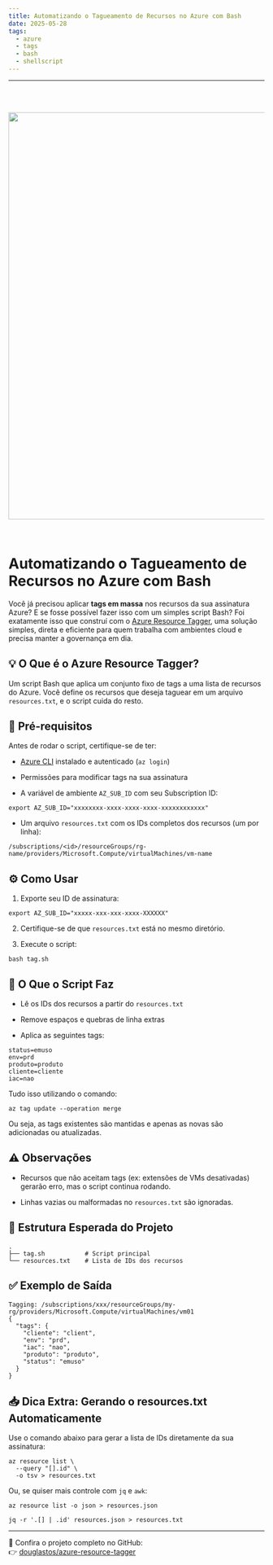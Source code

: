 ```yaml
---
title: Automatizando o Tagueamento de Recursos no Azure com Bash
date: 2025-05-28
tags:
  - azure
  - tags
  - bash
  - shellscript
---
```

----

  <tr>

    <td><img src="https://external-content.duckduckgo.com/iu/?u=https%3A%2F%2Fcdn.icon-icons.com%2Ficons2%2F2699%2FPNG%2F512%2Flinux_logo_icon_171222.png&f=1&nofb=1&ipt=7b969f2234f747e1db21294a093082793cd402f722f9a867d58226223e3cfc1c" width="800" /></td>

  </tr>


# Automatizando o Tagueamento de Recursos no Azure com Bash

Você já precisou aplicar **tags em massa** nos recursos da sua assinatura Azure? E se fosse possível fazer isso com um simples script Bash? Foi exatamente isso que construí com o [Azure Resource Tagger](https://github.com/douglastos/azure-resource-tagger), uma solução simples, direta e eficiente para quem trabalha com ambientes cloud e precisa manter a governança em dia.

## 💡 O Que é o Azure Resource Tagger?

Um script Bash que aplica um conjunto fixo de tags a uma lista de recursos do Azure. Você define os recursos que deseja taguear em um arquivo `resources.txt`, e o script cuida do resto.

## 🧰 Pré-requisitos

Antes de rodar o script, certifique-se de ter:

- [Azure CLI](https://learn.microsoft.com/cli/azure/install-azure-cli) instalado e autenticado (`az login`)
    
- Permissões para modificar tags na sua assinatura
    
- A variável de ambiente `AZ_SUB_ID` com seu Subscription ID:
    

```
export AZ_SUB_ID="xxxxxxxx-xxxx-xxxx-xxxx-xxxxxxxxxxxx"
```

- Um arquivo `resources.txt` com os IDs completos dos recursos (um por linha):
    

```
/subscriptions/<id>/resourceGroups/rg-name/providers/Microsoft.Compute/virtualMachines/vm-name
```

## ⚙️ Como Usar

1. Exporte seu ID de assinatura:
    

```
export AZ_SUB_ID="xxxxx-xxx-xxx-xxxx-XXXXXX"
```

2. Certifique-se de que `resources.txt` está no mesmo diretório.
    
3. Execute o script:
    

```
bash tag.sh
```

## 🧾 O Que o Script Faz

- Lê os IDs dos recursos a partir do `resources.txt`
    
- Remove espaços e quebras de linha extras
    
- Aplica as seguintes tags:
    

```
status=emuso
env=prd
produto=produto
cliente=cliente
iac=nao
```

Tudo isso utilizando o comando:

```
az tag update --operation merge
```

Ou seja, as tags existentes são mantidas e apenas as novas são adicionadas ou atualizadas.

## ⚠️ Observações

- Recursos que não aceitam tags (ex: extensões de VMs desativadas) gerarão erro, mas o script continua rodando.
    
- Linhas vazias ou malformadas no `resources.txt` são ignoradas.
    

## 📁 Estrutura Esperada do Projeto

```
.
├── tag.sh           # Script principal
└── resources.txt    # Lista de IDs dos recursos
```

## ✅ Exemplo de Saída

```
Tagging: /subscriptions/xxx/resourceGroups/my-rg/providers/Microsoft.Compute/virtualMachines/vm01
{
  "tags": {
    "cliente": "client",
    "env": "prd",
    "iac": "nao",
    "produto": "produto",
    "status": "emuso"
  }
}
```

## 📥 Dica Extra: Gerando o resources.txt Automaticamente

Use o comando abaixo para gerar a lista de IDs diretamente da sua assinatura:

```
az resource list \
  --query "[].id" \
  -o tsv > resources.txt
```

Ou, se quiser mais controle com `jq` e `awk`:

```
az resource list -o json > resources.json

jq -r '.[] | .id' resources.json > resources.txt
```

---

🔗 Confira o projeto completo no GitHub:  
👉 [douglastos/azure-resource-tagger](https://github.com/douglastos/azure-resource-tagger)

<script src="https://giscus.app/client.js" data-repo="douglastos/douglastos.github.io" data-repo-id="R_kgDOLvf9iw"
data-category="General" data-category-id="DIC_kwDOLixoLc4CeGqc" data-mapping="title"data-strict="1"data-reactions-enabled="1"data-emit-metadata="0"data-input-position="bottom"data-theme="dark"data-lang="pt"crossorigin="anonymous"async>
</script>
